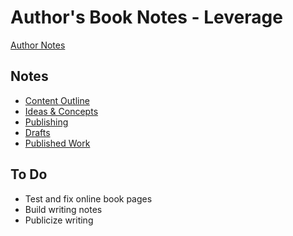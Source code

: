 # Author's Book Notes - Leverage

[Author Notes](../writing/Index)

## Notes

* [Content Outline](Outline)
* [Ideas & Concepts](Ideas)
* [Publishing](Publishing)
* [Drafts](Drafts)
* [Published Work](https://seamansguide.com/book/1)

## To Do

* Test and fix online book pages
* Build writing notes
* Publicize writing

